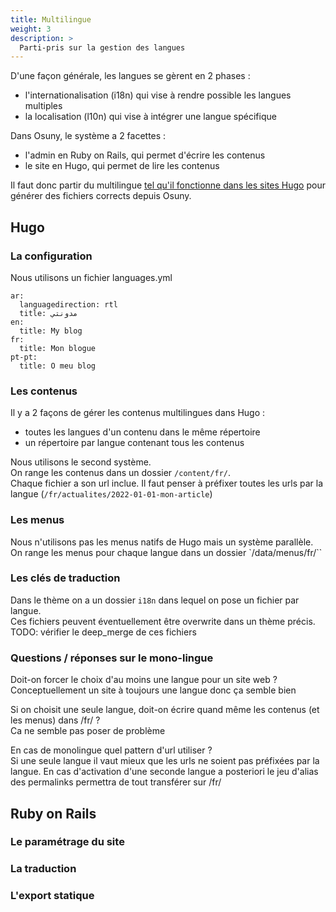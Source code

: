 ```yaml
---
title: Multilingue
weight: 3
description: >
  Parti-pris sur la gestion des langues
---
```


D'une façon générale, les langues se gèrent en 2 phases :
- l'internationalisation (i18n) qui vise à rendre possible les langues multiples
- la localisation (l10n) qui vise à intégrer une langue spécifique

Dans Osuny, le système a 2 facettes :
- l'admin en Ruby on Rails, qui permet d'écrire les contenus
- le site en Hugo, qui permet de lire les contenus

Il faut donc partir du multilingue [tel qu'il fonctionne dans les sites Hugo](https://gohugo.io/content-management/multilingual/) pour générer des fichiers corrects depuis Osuny.

## Hugo

### La configuration

Nous utilisons un fichier languages.yml
```
ar:
  languagedirection: rtl
  title: مدونتي
en:
  title: My blog
fr:
  title: Mon blogue
pt-pt:
  title: O meu blog
```

### Les contenus

Il y a 2 façons de gérer les contenus multilingues dans Hugo :
- toutes les langues d'un contenu dans le même répertoire
- un répertoire par langue contenant tous les contenus

Nous utilisons le second système.  
On range les contenus dans un dossier `/content/fr/`.  
Chaque fichier a son url inclue. Il faut penser à préfixer toutes les urls par la langue (`/fr/actualites/2022-01-01-mon-article`)

### Les menus

Nous n'utilisons pas les menus natifs de Hugo mais un système parallèle.
On range les menus pour chaque langue dans un dossier `/data/menus/fr/``

### Les clés de traduction

Dans le thème on a un dossier `i18n` dans lequel on pose un fichier par langue.  
Ces fichiers peuvent éventuellement être overwrite dans un thème précis.  
TODO: vérifier le deep_merge de ces fichiers

### Questions / réponses sur le mono-lingue

Doit-on forcer le choix d'au moins une langue pour un site web ?  
Conceptuellement un site à toujours une langue donc ça semble bien  

Si on choisit une seule langue, doit-on écrire quand même les contenus (et les menus) dans /fr/ ?  
Ca ne semble pas poser de problème  

En cas de monolingue quel pattern d'url utiliser ?  
Si une seule langue il vaut mieux que les urls ne soient pas préfixées par la langue. En cas d'activation d'une seconde langue a posteriori le jeu d'alias des permalinks permettra de tout transférer sur /fr/

## Ruby on Rails

### Le paramétrage du site

### La traduction

### L'export statique

